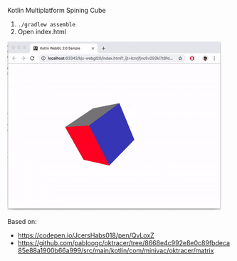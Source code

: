 Kotlin Multiplatform Spining Cube

1. `./gradlew assemble`
2. Open index.html

![The result](result.gif)

Based on:
 - https://codepen.io/JcersHabs018/pen/QvLoxZ 
 - https://github.com/pabloogc/oktracer/tree/8668e4c992e8e0c89fbdeca85e88a1900b66a999/src/main/kotlin/com/minivac/oktracer/matrix